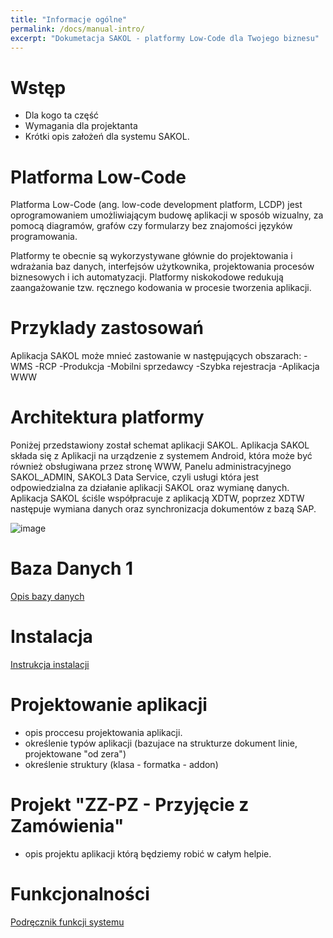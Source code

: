 ```yaml
---
title: "Informacje ogólne"
permalink: /docs/manual-intro/
excerpt: "Dokumetacja SAKOL - platformy Low-Code dla Twojego biznesu"
---
```


# Wstęp
 - Dla kogo ta część
 - Wymagania dla projektanta
 - Krótki opis założeń dla systemu SAKOL. 

# Platforma Low-Code

Platforma Low-Code (ang. low-code development platform, LCDP) jest oprogramowaniem umożliwiającym budowę aplikacji w sposób wizualny, za pomocą diagramów, grafów czy formularzy bez znajomości języków programowania.

Platformy te obecnie są wykorzystywane głównie do projektowania i wdrażania baz danych, interfejsów użytkownika, projektowania procesów biznesowych i ich automatyzacji. Platformy niskokodowe redukują zaangażowanie tzw. ręcznego kodowania w procesie tworzenia aplikacji.

# Przyklady zastosowań
Aplikacja SAKOL może mnieć zastowanie w następujących obszarach:
-WMS
-RCP
-Produkcja
-Mobilni sprzedawcy
-Szybka rejestracja
-Aplikacja WWW 
# Architektura platformy
Poniżej przedstawiony został schemat aplikacji SAKOL. Aplikacja SAKOL składa się z Aplikacji na urządzenie z systemem Android, która może być również obsługiwana przez stronę WWW, Panelu administracyjnego SAKOL_ADMIN, SAKOL3 Data Service, czyli usługi która jest odpowiedzialna za działanie aplikacji SAKOL oraz wymianę danych. Aplikacja SAKOL ściśle współpracuje z aplikacją XDTW, poprzez XDTW następuje wymiana danych oraz synchronizacja dokumentów z bazą SAP. 

![image](https://user-images.githubusercontent.com/93259107/144219348-7c4014b1-b5a0-4d63-8fd9-09b2ffb5db86.png)

# Baza Danych 1
[Opis bazy danych](../manual-dbhelp/)

# Instalacja
[Instrukcja instalacji](../manual-install/)

# Projektowanie aplikacji
- opis proccesu projektowania aplikacji.
- określenie typów aplikacji (bazujace na strukturze dokument linie, projektowane "od zera")
- określenie struktury (klasa - formatka - addon)

# Projekt "ZZ-PZ - Przyjęcie z Zamówienia"
- opis projektu aplikacji którą będziemy robić w całym helpie.

# Funkcjonalności 
[Podręcznik funkcji systemu](../manual-reference/)
